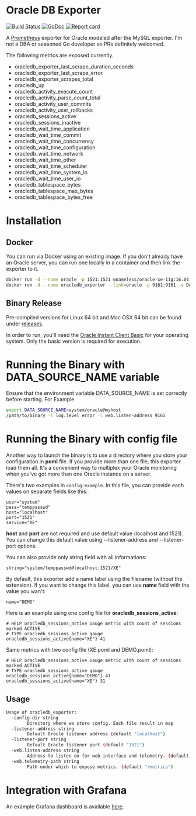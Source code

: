 # Oracle DB Exporter

[![Build Status](https://travis-ci.org/iamseth/oracledb_exporter.svg)](https://travis-ci.org/iamseth/oracledb_exporter)
[![GoDoc](https://godoc.org/github.com/iamseth/oracledb_exporter?status.svg)](http://godoc.org/github.com/iamseth/oracledb_exporter)
[![Report card](https://goreportcard.com/badge/github.com/iamseth/oracledb_exporter)](https://goreportcard.com/badge/github.com/iamseth/oracledb_exporter)

A [Prometheus](https://prometheus.io/) exporter for Oracle modeled after the MySQL exporter. I'm not a DBA or seasoned Go developer so PRs definitely welcomed.

The following metrics are exposed currently.

- oracledb_exporter_last_scrape_duration_seconds
- oracledb_exporter_last_scrape_error
- oracledb_exporter_scrapes_total
- oracledb_up
- oracledb_activity_execute_count
- oracledb_activity_parse_count_total
- oracledb_activity_user_commits
- oracledb_activity_user_rollbacks
- oracledb_sessions_active
- oracledb_sessions_inactive
- oracledb_wait_time_application
- oracledb_wait_time_commit
- oracledb_wait_time_concurrency
- oracledb_wait_time_configuration
- oracledb_wait_time_network
- oracledb_wait_time_other
- oracledb_wait_time_scheduler
- oracledb_wait_time_system_io
- oracledb_wait_time_user_io
- oracledb_tablespace_bytes
- oracledb_tablespace_max_bytes
- oracledb_tablespace_bytes_free

# Installation

## Docker

You can run via Docker using an existing image. If you don't already have an Oracle server, you can run one locally in a container and then link the exporter to it.

```bash
docker run -d --name oracle -p 1521:1521 wnameless/oracle-xe-11g:16.04
docker run -d --name oracledb_exporter --link=oracle -p 9161:9161 -e DATA_SOURCE_NAME=system/oracle@oracle/xe iamseth/oracledb_exporter

```

## Binary Release

Pre-compiled versions for Linux 64 bit and Mac OSX 64 bit can be found under [releases](https://github.com/iamseth/oracledb_exporter/releases).

In order to run, you'll need the [Oracle Instant Client Basic](http://www.oracle.com/technetwork/database/features/instant-client/index-097480.html) for your operating system. Only the basic version is required for execution.

# Running the Binary with DATA_SOURCE_NAME variable

Ensure that the environment variable DATA_SOURCE_NAME is set correctly before starting. For Example

```bash
export DATA_SOURCE_NAME=system/oracle@myhost
/path/to/binary -l log.level error -l web.listen-address 9161
```

# Running the Binary with config file

Another way to launch the binary is to use a directory where you store your configuration in **poml** file. If you provide more than one file, this exporter load them all. It's a convenient way to multiplex your Oracle monitoring when you've got more than one Oracle instance on a server.

There's two examples in ``config-example``. In this file, you can provide each values on separate fields like this:

```
user="system"
pass="temppasswd"
host="localhost"
port="1521"
service="XE"
```

**host** and **port** are not required and use default value (localhost and 1521). You can change this default value using --listener-address and --listener-port options.

You can also provide only string field with all informations:

```
string="system/temppasswd@localhost:1521/XE"
```

By default, this exporter add a name label using the filename (without the extension). If you want to change this label, you can use **name** field with the value you wan't:

```
name="DEMO"
```

Here is an example using one config file for **oracledb_sessions_active**:

```
# HELP oracledb_sessions_active Gauge metric with count of sessions marked ACTIVE
# TYPE oracledb_sessions_active gauge
oracledb_sessions_active{name="XE"} 41
```

Same metrics with two config file (XE.poml and DEMO.poml):
```
# HELP oracledb_sessions_active Gauge metric with count of sessions marked ACTIVE
# TYPE oracledb_sessions_active gauge
oracledb_sessions_active{name="DEMO"} 41
oracledb_sessions_active{name="XE"} 31
```

## Usage

```bash
Usage of oracledb_exporter:
  -config-dir string
        Directory where we store config. Each file result in map
  -listener-address string
        Default Oracle listener address (default "localhost")
  -listener-port string
        Default Oracle listener port (default "1521")
  -web.listen-address string
        Address to listen on for web interface and telemetry. (default ":9161")
  -web.telemetry-path string
        Path under which to expose metrics. (default "/metrics")
```

# Integration with Grafana

An example Grafana dashboard is available [here](https://grafana.com/dashboards/3333).

